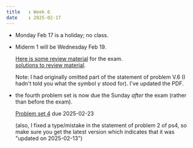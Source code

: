 ```yaml
---
title   : Week 6
date    : 2025-02-17
---
```


- Monday Feb 17 is a holiday; no class.

- Miderm 1 will be Wednesday Feb 19.

  [Here is some review material](/course-content/exam1-review.pdf) for the exam.  
  [solutions to review material](/course-content/exam1-review-solutions.pdf).


  Note: I had originally omitted part of the statement of problem V.6 (I hadn't told you what the symbol $\gamma$ stood for). I've updated the PDF.


- the fourth problem set is now due the Sunday *after* the exam
  (rather than before the exam).

  [Problem set 4](/course-assignments/PS4--extensions.pdf) due
  2025-02-23 
  
  (also, I fixed a type/mistake in the statement of problem 2 of ps4, so make
  sure you get the latest version which indicates that it was "updated
  on 2025-02-13")
